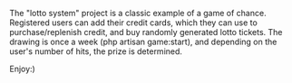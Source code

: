 The "lotto system" project is a classic example of a game of chance.
Registered users can add their credit cards, which they can use to purchase/replenish credit, and buy randomly generated lotto tickets.
The drawing is once a week (php artisan game:start), and depending on the user's number of hits, the prize is determined.

Enjoy:)


 
